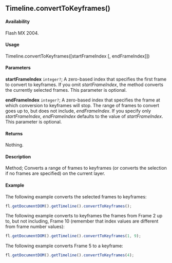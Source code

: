 ## Timeline.convertToKeyframes()

#### Availability

Flash MX 2004.

#### Usage

Timeline.convertToKeyframes([startFrameIndex [, endFrameIndex]])

#### Parameters

**startFrameIndex** `integer?`; A zero-based index that specifies the first frame to convert to keyframes. If you omit
*startFrameIndex*, the method converts the currently selected frames. This parameter is optional.

**endFrameIndex** `integer?`; A zero-based index that specifies the frame at which conversion to keyframes will stop. The range of frames to convert goes up to, but does not include, *endFrameIndex*. If you specify only *startFrameIndex*, *endFrameIndex* defaults to the value of *startFrameIndex*. This parameter is optional.

#### Returns

Nothing.

#### Description

Method; Converts a range of frames to keyframes (or converts the selection if no frames are specified) on the current layer.

#### Example

The following example converts the selected frames to keyframes:

```javascript
fl.getDocumentDOM().getTimeline().convertToKeyframes();
```

The following example converts to keyframes the frames from Frame 2 up to, but not including, Frame 10 (remember that index values are different from frame number values):

```javascript
fl.getDocumentDOM().getTimeline().convertToKeyframes(1, 9);
```

The following example converts Frame 5 to a keyframe:

```javascript
fl.getDocumentDOM().getTimeline().convertToKeyframes(4);
```
